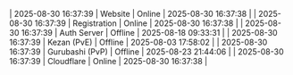 | 2025-08-30 16:37:39 | Website | Online | 2025-08-30 16:37:38 |
| 2025-08-30 16:37:39 | Registration | Online | 2025-08-30 16:37:38 |
| 2025-08-30 16:37:39 | Auth Server | Offline | 2025-08-18 09:33:31 |
| 2025-08-30 16:37:39 | Kezan (PvE) | Offline | 2025-08-03 17:58:02 |
| 2025-08-30 16:37:39 | Gurubashi (PvP) | Offline | 2025-08-23 21:44:06 |
| 2025-08-30 16:37:39 | Cloudflare | Online | 2025-08-30 16:37:38 |
